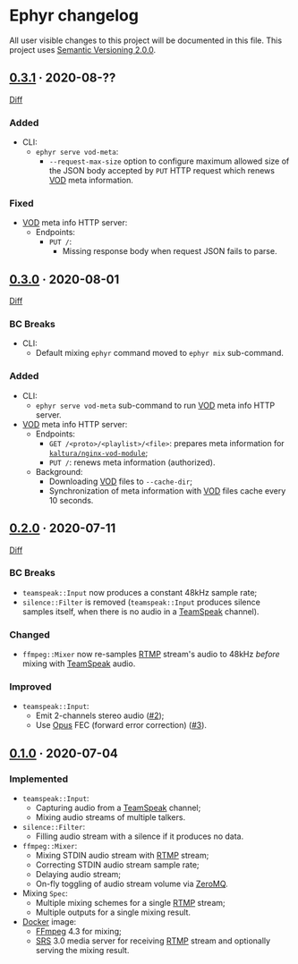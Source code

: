 Ephyr changelog
===============

All user visible changes to this project will be documented in this file. This project uses [Semantic Versioning 2.0.0].




## [0.3.1] · 2020-08-??
[0.3.1]: /../../tree/v0.3.1

[Diff](https://github.com/ALLATRA-IT/ephyr/compare/v0.3.0..v0.3.1)

### Added

- CLI:
    - `ephyr serve vod-meta`:
        - `--request-max-size` option to configure maximum allowed size of the JSON body accepted by `PUT` HTTP request which renews [VOD] meta information.

### Fixed

- [VOD] meta info HTTP server:
    - Endpoints:
        - `PUT /`:
            - Missing response body when request JSON fails to parse. 




## [0.3.0] · 2020-08-01
[0.3.0]: /../../tree/v0.3.0

[Diff](https://github.com/ALLATRA-IT/ephyr/compare/v0.2.0..v0.3.0)

### BC Breaks

- CLI:
    - Default mixing `ephyr` command moved to `ephyr mix` sub-command.

### Added

- CLI:
    - `ephyr serve vod-meta` sub-command to run [VOD] meta info HTTP server.
- [VOD] meta info HTTP server:
    - Endpoints:
        - `GET /<proto>/<playlist>/<file>`: prepares meta information for [`kaltura/nginx-vod-module`];
        - `PUT /`: renews meta information (authorized).
    - Background:
        - Downloading [VOD] files to `--cache-dir`;
        - Synchronization of meta information with [VOD] files cache every 10 seconds.




## [0.2.0] · 2020-07-11
[0.2.0]: /../../tree/v0.2.0

[Diff](https://github.com/ALLATRA-IT/ephyr/compare/v0.1.0..v0.2.0)

### BC Breaks

- `teamspeak::Input` now produces a constant 48kHz sample rate;
- `silence::Filter` is removed (`teamspeak::Input` produces silence samples itself, when there is no audio in a [TeamSpeak] channel).

### Changed

- `ffmpeg::Mixer` now re-samples [RTMP] stream's audio to 48kHz _before_ mixing with [TeamSpeak] audio.

### Improved

- `teamspeak::Input`:
    - Emit 2-channels stereo audio ([#2]);
    - Use [Opus] FEC (forward error correction) ([#3]).
    
[#2]: /../../issues/2
[#3]: /../../issues/3




## [0.1.0] · 2020-07-04
[0.1.0]: /../../tree/v0.1.0

### Implemented

- `teamspeak::Input`:
    - Capturing audio from a [TeamSpeak] channel;
    - Mixing audio streams of multiple talkers.
- `silence::Filter`:
    - Filling audio stream with a silence if it produces no data.
- `ffmpeg::Mixer`:
    - Mixing STDIN audio stream with [RTMP] stream;
    - Correcting STDIN audio stream sample rate;
    - Delaying audio stream;
    - On-fly toggling of audio stream volume via [ZeroMQ].
- Mixing `Spec`:
    - Multiple mixing schemes for a single [RTMP] stream;
    - Multiple outputs for a single mixing result.
- [Docker] image:
    - [FFmpeg] 4.3 for mixing;
    - [SRS] 3.0 media server for receiving [RTMP] stream and optionally serving the mixing result.





[Docker]: https://www.docker.com
[FFmpeg]: https://ffmpeg.org
[Opus]: https://opus-codec.org
[RTMP]: https://en.wikipedia.org/wiki/Real-Time_Messaging_Protocol
[Semantic Versioning 2.0.0]: https://semver.org
[SRS]: https://ossrs.net
[TeamSpeak]: https://teamspeak.com
[VOD]: https://en.wikipedia.org/wiki/Video_on_demand
[ZeroMQ]: https://zeromq.org

[`kaltura/nginx-vod-module`]: https://github.com/kaltura/nginx-vod-module
